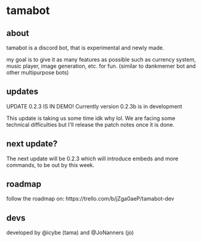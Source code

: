 # tamabot

<h2> about </h2>
tamabot is a discord bot, that is experimental and newly made.

my goal is to give it as many features as possible such as currency system, music player, image generation, etc. for fun.
(similar to dankmemer bot and other multipurpose bots)

<h2> updates </h2>
UPDATE 0.2.3 IS IN DEMO!
Currently version 0.2.3b is in development

This update is taking us some time idk why lol. We are facing some technical difficulties but I'll release the patch notes once it is done.

<h2> next update? </h2>
The next update will be 0.2.3 which will introduce embeds and more commands, to be out by this week.

<h2> roadmap </h2>
follow the roadmap on: https://trello.com/b/jZga0aeP/tamabot-dev

<h2> devs </h2>
developed by @icybe (tama) and @JoNanners (jo)

